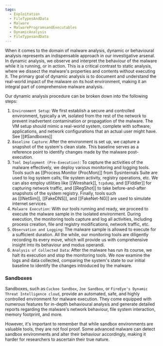 ```yaml
---
tags:
  - Exploitation
  - FileTypesAndData
  - Malware
  - MalwareProgramsandExecutables
  - DynamicAnalysis
  - FileTypesandData
---
```

When it comes to the domain of malware analysis, dynamic or behavioural analysis represents an indispensable approach in our investigative arsenal. In dynamic analysis, we observe and interpret the behaviour of the malware while it is running, or in action. This is a critical contrast to static analysis, where we dissect the malware's properties and contents without executing it. The primary goal of dynamic analysis is to document and understand the real-world impact of the malware on its host environment, making it an integral part of comprehensive malware analysis.

Our dynamic analysis procedure can be broken down into the following steps:

1. `Environment Setup`: We first establish a secure and controlled environment, typically a `VM`, isolated from the rest of the network to prevent inadvertent contamination or propagation of the malware. The VM setup should mimic a real-world system, complete with software, applications, and network configurations that an actual user might have.
   See [[#Sandboxes]]
2. `Baseline Capture`: After the environment is set up, we capture a snapshot of the system's clean state. This baseline serves as a reference point to identify changes made by the malware post-execution.
3. `Tool Deployment (Pre-Execution)`: To capture the activities of the malware effectively, we deploy various monitoring and logging tools. Tools such as [[Process Monitor (ProcMon)]] from Sysinternals Suite are used to log system calls, file system activity, registry operations, etc. We can also employ utilities like [[Wireshark]], `tcpdump`, and [[Fiddler]] for capturing network traffic, and [[RegShot]] to take before-and-after snapshots of the system registry. Finally, tools such as [[INetSim]], [[FakeDNS]], and [[FakeNet-NG]] are used to simulate internet services.
4. `Malware Execution`: With our tools running and ready, we proceed to execute the malware sample in the isolated environment. During execution, the monitoring tools capture and log all activities, including process creation, file and registry modifications, network traffic, etc.
5. `Observation and Logging`: The malware sample is allowed to execute for a sufficient duration. All the while, our monitoring tools are diligently recording its every move, which will provide us with comprehensive insight into its behaviour and modus operandi.
6. `Analysis of Collected Data`: After the malware has run its course, we halt its execution and stop the monitoring tools. We now examine the logs and data collected, comparing the system's state to our initial baseline to identify the changes introduced by the malware.


### Sandboxes

Sandboxes, such as `Cuckoo Sandbox`, `Joe Sandbox`, or `FireEye's Dynamic Threat Intelligence cloud`, provide an automated, safe, and highly controlled environment for malware execution. They come equipped with numerous features for in-depth behavioural analysis and generate detailed reports regarding the malware's network behaviour, file system interaction, memory footprint, and more.

However, it's important to remember that while sandbox environments are valuable tools, they are not fool proof. Some advanced malware can detect sandbox environments and alter their behaviour accordingly, making it harder for researchers to ascertain their true nature.